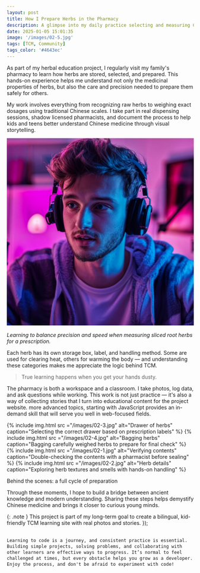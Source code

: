 ```yaml
---
layout: post
title: How I Prepare Herbs in the Pharmacy
description: A glimpse into my daily practice selecting and measuring Chinese herbs for community education and service.
date: 2025-01-05 15:01:35 
image: '/images/02-5.jpg'
tags: [TCM, Community]
tags_color: '#4643ec'
---
```


As part of my herbal education project, I regularly visit my family's pharmacy to learn how herbs are stored, selected, and prepared. This hands-on experience helps me understand not only the medicinal properties of herbs, but also the care and precision needed to prepare them safely for others.

My work involves everything from recognizing raw herbs to weighing exact dosages using traditional Chinese scales. I take part in real dispensing sessions, shadow licensed pharmacists, and document the process to help kids and teens better understand Chinese medicine through visual storytelling.

![Weighing herbs](/images/02-5.jpg)

*Learning to balance precision and speed when measuring sliced root herbs for a prescription.*

Each herb has its own storage box, label, and handling method. Some are used for clearing heat, others for warming the body — and understanding these categories makes me appreciate the logic behind TCM.

> True learning happens when you get your hands dusty.

The pharmacy is both a workspace and a classroom. I take photos, log data, and ask questions while working. This work is not just practice — it's also a way of collecting stories that I turn into educational content for the project website.
more advanced topics, starting with JavaScript provides an in-demand skill that will serve you well in web-focused fields.

<div class="gallery-box">
  <div class="gallery gallery-columns-2">
    {% include img.html src ="/images/02-3.jpg" alt="Drawer of herbs" caption="Selecting the correct drawer based on prescription labels" %}
    {% include img.html src ="/images/02-4.jpg" alt="Bagging herbs" caption="Bagging carefully weighed herbs to prepare for final check" %}
    {% include img.html src ="/images/02-1.jpg" alt="Verifying contents" caption="Double-checking the contents with a pharmacist before sealing" %}
    {% include img.html src ="/images/02-2.jpg" alt="Herb details" caption="Exploring herb textures and smells with hands-on handling" %}
  </div>
  <p>Behind the scenes: a full cycle of preparation</p>
</div>

Through these moments, I hope to build a bridge between ancient knowledge and modern understanding. Sharing these steps helps demystify Chinese medicine and brings it closer to curious young minds.

{: .note }
This project is part of my long-term goal to create a bilingual, kid-friendly TCM learning site with real photos and stories.
  });
```

Learning to code is a journey, and consistent practice is essential. Building simple projects, solving problems, and collaborating with other learners are effective ways to progress. It’s normal to feel challenged at times, but every obstacle helps you grow as a developer. Enjoy the process, and don't be afraid to experiment with code!
